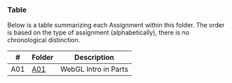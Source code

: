 ### Table
Below is a table summarizing each Assignment within this folder. The order is based on the type of assignment (alphabetically), there is no chronological distinction.

|  #  | Folder        | Description                             |
| --- | ------------- | --------------------------------------- |
| A01 | [A01](./A01/) | WebGL Intro in Parts                    |